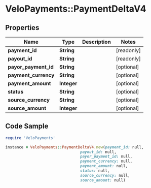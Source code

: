 # VeloPayments::PaymentDeltaV4

## Properties

Name | Type | Description | Notes
------------ | ------------- | ------------- | -------------
**payment_id** | **String** |  | [readonly] 
**payout_id** | **String** |  | [readonly] 
**payor_payment_id** | **String** |  | [optional] 
**payment_currency** | **String** |  | [optional] 
**payment_amount** | **Integer** |  | [optional] 
**status** | **String** |  | [optional] 
**source_currency** | **String** |  | [optional] 
**source_amount** | **Integer** |  | [optional] 

## Code Sample

```ruby
require 'VeloPayments'

instance = VeloPayments::PaymentDeltaV4.new(payment_id: null,
                                 payout_id: null,
                                 payor_payment_id: null,
                                 payment_currency: null,
                                 payment_amount: null,
                                 status: null,
                                 source_currency: null,
                                 source_amount: null)
```



